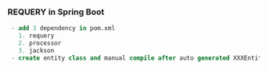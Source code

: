 ### REQUERY in Spring Boot

```sql
 - add 3 dependency in pom.xml 
   1. requery
   2. processor
   3. jackson
 - create entity class and manual compile after auto generated XXXEntity class in target/
```
